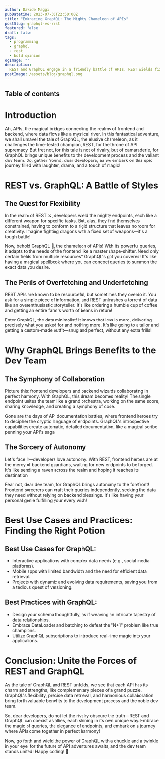 ```yaml
---
author: Davide Maggi
pubDatetime: 2023-07-31T22:50:00Z
title: "Embracing GraphQL: The Mighty Chameleon of APIs"
postSlug: graphql-vs-rest
featured: false
draft: false
tags:
  - programming
  - graphql
  - rest
  - bold opinion
ogImage: ""
description:
  REST and GraphQL engage in a friendly battle of APIs. REST wields fixed endpoints, while GraphQL shape-shifts with custom queries. GraphQL's magic lies in precise data retrieval, sparing us from overfetching! The dev team rejoices as frontend and backend unite in symphonic collaboration, thanks to GraphQL's single endpoint. Let REST and GraphQL be allies in this epic adventure of coding! 🍻🐉
postImage: /assets/blog/graphql.png
---
```

## Table of contents

# Introduction

Ah, APIs, the magical bridges connecting the realms of frontend and backend, where data flows like a mystical river. In this fantastical adventure, we shall unravel the tale of GraphQL, the elusive chameleon, as it challenges the time-tested champion, REST, for the throne of API supremacy. But fret not, for this tale is not of rivalry, but of camaraderie, for GraphQL brings unique benefits to the development process and the valiant dev team. So, gather 'round, dear developers, as we embark on this epic journey filled with laughter, drama, and a touch of magic!

# REST vs. GraphQL: A Battle of Styles

## The Quest for Flexibility

In the realm of REST ⚔️, developers wield the mighty endpoints, each like a different weapon for specific tasks. But, alas, they find themselves constrained, having to conform to a rigid structure that leaves no room for creativity. Imagine fighting dragons with a fixed set of weapons—it's a tough battle!

Now, behold GraphQL 🦎, the chameleon of APIs! With its powerful queries, it adapts to the needs of the frontend like a master shape-shifter. Need only certain fields from multiple resources? GraphQL's got you covered! It's like having a magical spellbook where you can concoct queries to summon the exact data you desire.

## The Perils of Overfetching and Underfetching

REST APIs are known to be resourceful, but sometimes they overdo it. You ask for a simple piece of information, and REST unleashes a torrent of data like an overenthusiastic storyteller. It's like ordering a humble cup of coffee and getting an entire farm's worth of beans in return!

Enter GraphQL, the data minimalist! It knows that less is more, delivering precisely what you asked for and nothing more. It's like going to a tailor and getting a custom-made outfit—snug and perfect, without any extra frills!

# Why GraphQL Brings Benefits to the Dev Team

## The Symphony of Collaboration

Picture this: frontend developers and backend wizards collaborating in perfect harmony. With GraphQL, this dream becomes reality! The single endpoint unites the team like a grand orchestra, working on the same score, sharing knowledge, and creating a symphony of code.

Gone are the days of API documentation battles, where frontend heroes try to decipher the cryptic language of endpoints. GraphQL's introspective capabilities create automatic, detailed documentation, like a magical scribe penning your API's saga.

## The Sorcery of Autonomy

Let's face it—developers love autonomy. With REST, frontend heroes are at the mercy of backend guardians, waiting for new endpoints to be forged. It's like sending a raven across the realm and hoping it reaches its destination.

Fear not, dear dev team, for GraphQL brings autonomy to the forefront! Frontend sorcerers can craft their queries independently, seeking the data they need without relying on backend blessings. It's like having your personal genie fulfilling your every wish!

# Best Use Cases and Practices: Finding the Right Potion

## Best Use Cases for GraphQL:

- Interactive applications with complex data needs (e.g., social media platforms).
- Mobile apps with limited bandwidth and the need for efficient data retrieval.
- Projects with dynamic and evolving data requirements, saving you from a tedious quest of versioning.

## Best Practices with GraphQL:

- Design your schema thoughtfully, as if weaving an intricate tapestry of data relationships.
- Embrace DataLoader and batching to defeat the "N+1" problem like true champions.
- Utilize GraphQL subscriptions to introduce real-time magic into your applications.

# Conclusion: Unite the Forces of REST and GraphQL

As the tale of GraphQL and REST unfolds, we see that each API has its charm and strengths, like complementary pieces of a grand puzzle. GraphQL's flexibility, precise data retrieval, and harmonious collaboration bring forth valuable benefits to the development process and the noble dev team.

So, dear developers, do not let the rivalry obscure the truth—REST and GraphQL can coexist as allies, each shining in its own unique way. Embrace the magic of queries, the elegance of endpoints, and embark on a journey where APIs come together in perfect harmony!

Now, go forth and wield the power of GraphQL with a chuckle and a twinkle in your eye, for the future of API adventures awaits, and the dev team stands united! Happy coding! 🚀